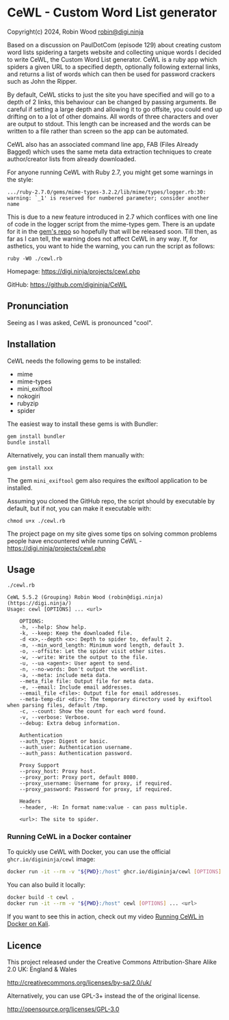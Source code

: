 # CeWL - Custom Word List generator

Copyright(c) 2024, Robin Wood <robin@digi.ninja>

Based on a discussion on PaulDotCom (episode 129) about creating custom word lists spidering a targets website and collecting unique words I decided to write CeWL, the Custom Word List generator. CeWL is a ruby app which spiders a given URL to a specified depth, optionally following external links, and returns a list of words which can then be used for password crackers such as John the Ripper.

By default, CeWL sticks to just the site you have specified and will go to a depth of 2 links, this behaviour can be changed by passing arguments. Be careful if setting a large depth and allowing it to go offsite, you could end up drifting on to a lot of other domains. All words of three characters and over are output to stdout. This length can be increased and the words can be written to a file rather than screen so the app can be automated.

CeWL also has an associated command line app, FAB (Files Already Bagged) which uses the same meta data extraction techniques to create author/creator lists from already downloaded.

For anyone running CeWL with Ruby 2.7, you might get some warnings in the style:

```
.../ruby-2.7.0/gems/mime-types-3.2.2/lib/mime/types/logger.rb:30: warning: `_1' is reserved for numbered parameter; consider another name
```
This is due to a new feature introduced in 2.7 which conflices with one line of code in the logger script from the mime-types gem. There is an update for it in the [gem's repo](https://github.com/mime-types/ruby-mime-types/commit/c44673179d24e495e5fb93282a87d37f09925d25#diff-f0a644249326afd54e7a0b90c807f8a6) so hopefully that will be released soon. Till then, as far as I can tell, the warning does not affect CeWL in any way. If, for asthetics, you want to hide the warning, you can run the script as follows:

```
ruby -W0 ./cewl.rb
```

Homepage: <https://digi.ninja/projects/cewl.php>

GitHub: <https://github.com/digininja/CeWL>

## Pronunciation

Seeing as I was asked, CeWL is pronounced "cool".

## Installation

CeWL needs the following gems to be installed:

* mime
* mime-types
* mini_exiftool
* nokogiri
* rubyzip
* spider

The easiest way to install these gems is with Bundler:

```
gem install bundler
bundle install
```

Alternatively, you can install them manually with:

```
gem install xxx
```

The gem `mini_exiftool` gem also requires the exiftool application to be installed.

Assuming you cloned the GitHub repo, the script should by executable by default, but if not, you can make it executable with:

```
chmod u+x ./cewl.rb
```

The project page on my site gives some tips on solving common problems people
have encountered while running CeWL - https://digi.ninja/projects/cewl.php

## Usage

```
./cewl.rb

CeWL 5.5.2 (Grouping) Robin Wood (robin@digi.ninja) (https://digi.ninja/)
Usage: cewl [OPTIONS] ... <url>

    OPTIONS:
	-h, --help: Show help.
	-k, --keep: Keep the downloaded file.
	-d <x>,--depth <x>: Depth to spider to, default 2.
	-m, --min_word_length: Minimum word length, default 3.
	-o, --offsite: Let the spider visit other sites.
	-w, --write: Write the output to the file.
	-u, --ua <agent>: User agent to send.
	-n, --no-words: Don't output the wordlist.
	-a, --meta: include meta data.
	--meta_file file: Output file for meta data.
	-e, --email: Include email addresses.
	--email_file <file>: Output file for email addresses.
	--meta-temp-dir <dir>: The temporary directory used by exiftool when parsing files, default /tmp.
	-c, --count: Show the count for each word found.
	-v, --verbose: Verbose.
	--debug: Extra debug information.

	Authentication
	--auth_type: Digest or basic.
	--auth_user: Authentication username.
	--auth_pass: Authentication password.

	Proxy Support
	--proxy_host: Proxy host.
	--proxy_port: Proxy port, default 8080.
	--proxy_username: Username for proxy, if required.
	--proxy_password: Password for proxy, if required.

	Headers
	--header, -H: In format name:value - can pass multiple.

    <url>: The site to spider.
```

### Running CeWL in a Docker container

To quickly use CeWL with Docker, you can use the official `ghcr.io/digininja/cewl` image:

```sh
docker run -it --rm -v "${PWD}:/host" ghcr.io/digininja/cewl [OPTIONS] ... <url>
```

You can also build it locally:
```sh
docker build -t cewl .
docker run -it --rm -v "${PWD}:/host" cewl [OPTIONS] ... <url>
```

If you want to see this in action, check out my video [Running CeWL in Docker on Kali](https://www.youtube.com/watch?v=8UeKigZdHdE).

## Licence

This project released under the Creative Commons Attribution-Share Alike 2.0 UK: England & Wales

<http://creativecommons.org/licenses/by-sa/2.0/uk/>

Alternatively, you can use GPL-3+ instead the of the original license.

<http://opensource.org/licenses/GPL-3.0>
